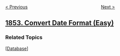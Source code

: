 <!--|This file generated by command(leetcode description); DO NOT EDIT.    |-->
<!--+----------------------------------------------------------------------+-->
<!--|@author    openset <openset.wang@gmail.com>                           |-->
<!--|@link      https://github.com/openset                                 |-->
<!--|@home      https://github.com/openset/leetcode                        |-->
<!--+----------------------------------------------------------------------+-->

[< Previous](../distinct-numbers-in-each-subarray "Distinct Numbers in Each Subarray")
　　　　　　　　　　　　　　　　
[Next >](../maximum-population-year "Maximum Population Year")

## [1853. Convert Date Format (Easy)](https://leetcode.com/problems/convert-date-format "转换日期格式")



### Related Topics
  [[Database](../../tag/database/README.md)]
